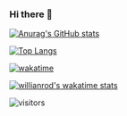 ### Hi there 👋

[![Anurag's GitHub stats](https://github-readme-stats.vercel.app/api?username=kowalsking&show_icons=true&theme=tokyonight)](https://github.com/kowalsking/github-readme-stats)

[![Top Langs](https://github-readme-stats.vercel.app/api/top-langs/?username=kowalsking&langs_count=8&&layout=compact&theme=tokyonight)](https://github.com/kowalsking/github-readme-stats)

[![wakatime](https://wakatime.com/badge/user/888d7f7f-906d-4d4f-b68c-a8357d6b5d69.svg)](https://wakatime.com/@888d7f7f-906d-4d4f-b68c-a8357d6b5d69)

[![willianrod's wakatime stats](https://github-readme-stats.vercel.app/api/wakatime?username=@kowalsking&theme=tokyonight&langs_count=3)](https://github.com/kowalsking/github-readme-stats)

![visitors](https://visitor-badge.glitch.me/badge?page_id=kowalsking) 
<!--
**kowalsking/kowalsking** is a ✨ _special_ ✨ repository because its `README.md` (this file) appears on your GitHub profile.

Here are some ideas to get you started:

- 🔭 I’m currently working on ...
- 🌱 I’m currently learning ...
- 👯 I’m looking to collaborate on ...
- 🤔 I’m looking for help with ...
- 💬 Ask me about ...
- 📫 How to reach me: ...
- 😄 Pronouns: ...
- ⚡ Fun fact: ...
-->
